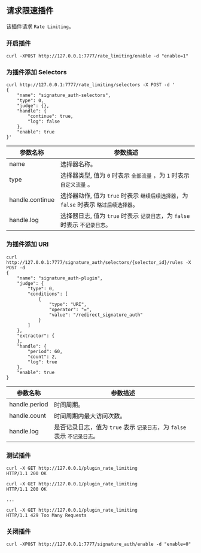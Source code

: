 ## 请求限速插件

该插件请求 `Rate Limiting`。

### 开启插件

```shell
curl -XPOST http://127.0.0.1:7777/rate_limiting/enable -d "enable=1"
```

### 为插件添加 Selectors

```shell
curl http://127.0.0.1:7777/rate_limiting/selectors -X POST -d '
{
    "name": "signature_auth-selectors",
    "type": 0,
    "judge": {},
    "handle": {
        "continue": true,
        "log": false
    },
    "enable": true
}'
```

| 参数名称        | 参数描述   |
|----------------|-----------|
|name            | 选择器名称。|
|type            | 选择器类型, 值为 `0` 时表示 `全部流量` ，为 `1` 时表示 `自定义流量` 。 |
|handle.continue | 选择器动作, 值为 `true` 时表示 `继续后续选择器`，为 `false` 时表示 `略过后续选择器`。 |
|handle.log      | 选择器日志, 值为 `true` 时表示 `记录日志`，为 `false` 时表示 `不记录日志`。 |

### 为插件添加 URI

```shell
curl http://127.0.0.1:7777/signature_auth/selectors/{selector_id}/rules -X POST -d
{
    "name": "signature_auth-plugin",
    "judge": {
        "type": 0,
        "conditions": [
            {
                "type": "URI",
                "operator": "=",
                "value": "/redirect_signature_auth"
            }
        ]
    },
    "extractor": {
    },
    "handle": {
        "period": 60,
        "count": 2,
        "log": true
    },
    "enable": true
}
```

| 参数名称        | 参数描述       |
|----------------|---------------|
|handle.period   | 时间周期。|
|handle.count    | 时间周期内最大访问次数。|
|handle.log      | 是否记录日志，值为 `true` 表示 `记录日志`，为 `false` 表示 `不记录日志`。 |

### 测试插件

```shell
curl -X GET http://127.0.0.1/plugin_rate_limiting
HTTP/1.1 200 OK

curl -X GET http://127.0.0.1/plugin_rate_limiting
HTTP/1.1 200 OK

...

curl -X GET http://127.0.0.1/plugin_rate_limiting
HTTP/1.1 429 Too Many Requests
```

### 关闭插件

```shell
curl -XPOST http://127.0.0.1:7777/signature_auth/enable -d "enable=0"
```
